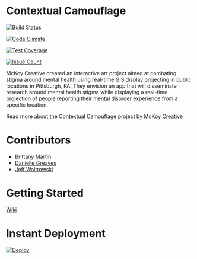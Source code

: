 # Contextual Camouflage

[![Build Status](https://travis-ci.org/ContextualCamouflage/contextual-camoflage.svg?branch=master)](https://travis-ci.org/ContextualCamouflage/contextual-camoflage)

[![Code Climate](https://codeclimate.com/github/codeclimate/codeclimate/badges/gpa.svg)](https://codeclimate.com/github/codeclimate/codeclimate)

[![Test Coverage](https://codeclimate.com/github/codeclimate/codeclimate/badges/coverage.svg)](https://codeclimate.com/github/codeclimate/codeclimate/coverage)

[![Issue Count](https://codeclimate.com/github/codeclimate/codeclimate/badges/issue_count.svg)](https://codeclimate.com/github/codeclimate/codeclimate)

McKoy Creative created an interactive art project aimed at combating stigma around mental health using real-time GIS display projecting in public locations in Pittsburgh, PA. They envision an app that will disseminate research around mental health stigma while displaying a real-time projection of people reporting their mental disorder experience from a specific location.

Read more about the Contextual Camouflage project by [McKoy Creative](mckoycreative.com/contextual-camouflage)

# Contributors

* [Brittany Martin](https://github.com/wonderwoman13)
* [Danielle Greaves](https://github.com/danigirl329)
* [Jeff Waltrowski](https://github.com/jwaltrowski)

# Getting Started

[Wiki](https://github.com/ContextualCamouflage/contextual-camouflage/wiki)

# Instant Deployment

[![Deploy](https://www.herokucdn.com/deploy/button.svg)](https://heroku.com/deploy)

